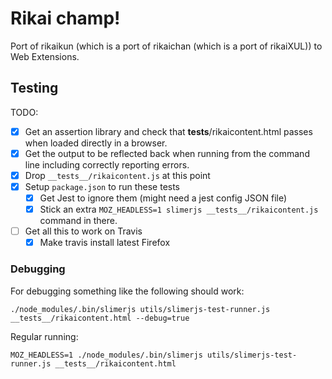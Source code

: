 # Rikai champ!

Port of rikaikun (which is a port of rikaichan (which is a port of rikaiXUL)) to
Web Extensions.

## Testing

TODO:

- [x] Get an assertion library and check that __tests__/rikaicontent.html passes
      when loaded directly in a browser.
- [x] Get the output to be reflected back when running from the command line
      including correctly reporting errors.
- [x] Drop `__tests__/rikaicontent.js` at this point
- [x] Setup `package.json` to run these tests
   - [x] Get Jest to ignore them (might need a jest config JSON file)
   - [x] Stick an extra `MOZ_HEADLESS=1 slimerjs __tests__/rikaicontent.js`
         command in there.
- [ ] Get all this to work on Travis
    - [x] Make travis install latest Firefox

### Debugging

For debugging something like the following should work:

`
./node_modules/.bin/slimerjs utils/slimerjs-test-runner.js __tests__/rikaicontent.html --debug=true
`

Regular running:

`
MOZ_HEADLESS=1 ./node_modules/.bin/slimerjs utils/slimerjs-test-runner.js __tests__/rikaicontent.html
`
